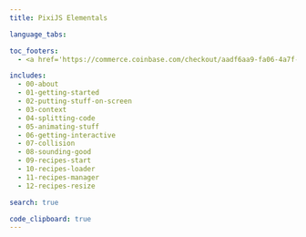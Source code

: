 ```yaml
---
title: PixiJS Elementals

language_tabs: 

toc_footers:
  - <a href='https://commerce.coinbase.com/checkout/aadf6aa9-fa06-4a7f-b4b2-3ca868b86b9a'>If you have money to spare...</a>

includes:
  - 00-about
  - 01-getting-started
  - 02-putting-stuff-on-screen
  - 03-context
  - 04-splitting-code
  - 05-animating-stuff
  - 06-getting-interactive
  - 07-collision
  - 08-sounding-good
  - 09-recipes-start
  - 10-recipes-loader
  - 11-recipes-manager
  - 12-recipes-resize

search: true

code_clipboard: true
---
```




